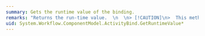 ```yaml
---
summary: Gets the runtime value of the binding.
remarks: "Returns the run-time value.  \n  \n> [!CAUTION]\n>  This method throws an exception if this bind is a binding to a method and a <xref:System.Workflow.ComponentModel.Compiler.BindValidationContext.TargetType> is not provided."
uid: System.Workflow.ComponentModel.ActivityBind.GetRuntimeValue*
---
```

